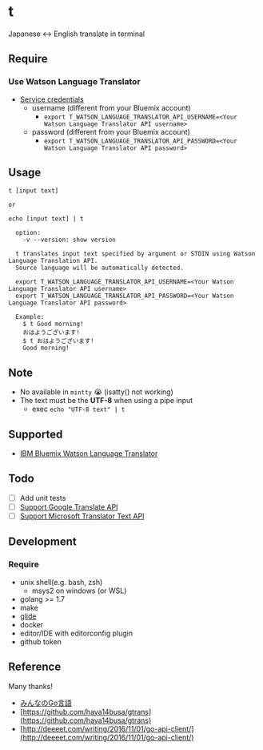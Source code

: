 # t

Japanese <-> English translate in terminal

## Require

### Use Watson Language Translator

- [Service credentials](https://console.ng.bluemix.net/dashboard/apps/)
  - username (different from your Bluemix account)
    - `export T_WATSON_LANGUAGE_TRANSLATOR_API_USERNAME=<Your Watson Language Translator API username>`
  - password (different from your Bluemix account)
    - `export T_WATSON_LANGUAGE_TRANSLATOR_API_PASSWORD=<Your Watson Language Translator API password>`

## Usage

```
t [input text]

or

echo [input text] | t

  option:
    -v --version: show version

  t translates input text specified by argument or STDIN using Watson Language Translation API.
  Source language will be automatically detected.

  export T_WATSON_LANGUAGE_TRANSLATOR_API_USERNAME=<Your Watson Language Translator API username>
  export T_WATSON_LANGUAGE_TRANSLATOR_API_PASSWORD=<Your Watson Language Translator API password>

  Example:
    $ t Good morning!
    おはようございます!
    $ t おはようございます!
    Good morning!
```

## Note

- No available in `mintty` :sob: (isatty() not working)
- The text must be the **UTF-8** when using a pipe input
  - exec `echo "UTF-8 text" | t`

## Supported

- [IBM Bluemix Watson Language Translator](https://www.ibm.com/watson/developercloud/language-translator.html)

## Todo

- [ ] Add unit tests
- [ ] [Support Google Translate API](https://cloud.google.com/translate/)
- [ ] [Support Microsoft Translator Text API](https://www.microsoft.com/cognitive-services/en-us/translator-api)

## Development

### Require

- unix shell(e.g. bash, zsh)
  - msys2 on windows (or WSL)
- golang >= 1.7
- make
- [glide](https://github.com/Masterminds/glide)
- docker
- editor/IDE with editorconfig plugin
- github token

## Reference

Many thanks!

- [みんなのGo言語](http://gihyo.jp/book/2016/978-4-7741-8392-3)
- [https://github.com/haya14busa/gtrans](https://github.com/haya14busa/gtrans)
- [http://deeeet.com/writing/2016/11/01/go-api-client/](http://deeeet.com/writing/2016/11/01/go-api-client/)